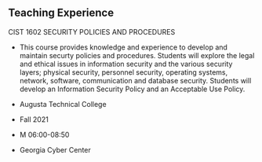 
## Teaching Experience

CIST 1602 SECURITY POLICIES AND PROCEDURES

- This course provides knowledge and experience to develop and maintain securty policies and procedures. Students will explore the legal and ethical issues in information security and the various security layers; physical security, personnel security, operating systems, network, software, communication and database security. Students will develop an Information Security Policy and an Acceptable Use Policy.

- Augusta Technical College
- Fall 2021
- M 06:00-08:50
- Georgia Cyber Center
